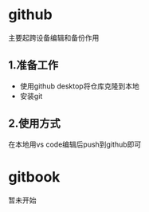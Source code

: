 # github

主要起跨设备编辑和备份作用

## 1.准备工作

* 使用github desktop将仓库克隆到本地
* 安装git

## 2.使用方式

在本地用vs code编辑后push到github即可

# gitbook

暂未开始
